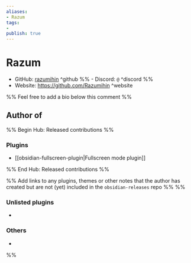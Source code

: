 ```yaml
---
aliases:
- Razum
tags: 
- 
publish: true
---
```


# Razum

- GitHub: [razumihin](https://github.com/razumihin/) ^github
%% - Discord: `@` ^discord %%
- Website: <https://github.com/Razumihin> ^website
<!-- - [[Publish sites|Publish site]]: ^publish -->

%% Feel free to add a bio below this comment %%


## Author of

%% Begin Hub: Released contributions %%
### Plugins
- [[obsidian-fullscreen-plugin|Fullscreen mode plugin]]

%% End Hub: Released contributions %%

%% Add links to any plugins, themes or other notes that the author has created but are not (yet) included in the `obsidian-releases` repo %%
%%
### Unlisted plugins

- 

### Others

- 
%%

<!--
## Sponsor this author

- [[GitHub sponsors]]: [Sponsor @razumihin on GitHub Sponsors](https://github.com/sponsors/razumihin) ^github-sponsor
- [[Buy me a coffee]]: ^buy-me-a-coffee
- [[PayPal]]: ^paypal
- [[Patreon]]: ^patreon

-->

<!--
## Follow this author

- [[YouTube Channels|On YouTube]]: ^youtube
- Twitter: ^twitter
- ...
-->